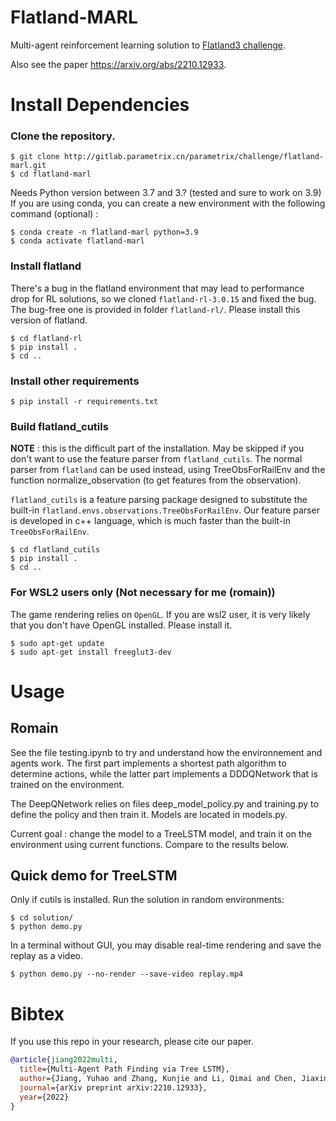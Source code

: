 # Flatland-MARL
Multi-agent reinforcement learning solution to [Flatland3 challenge](https://www.aicrowd.com/challenges/flatland-3).

Also see the paper https://arxiv.org/abs/2210.12933.

# Install Dependencies

### Clone the repository.
```shell
$ git clone http://gitlab.parametrix.cn/parametrix/challenge/flatland-marl.git
$ cd flatland-marl
```

Needs Python version between 3.7 and 3.? (tested and sure to work on 3.9)
If you are using conda, you can create a new environment with the following command (optional) :
```shell
$ conda create -n flatland-marl python=3.9
$ conda activate flatland-marl 
```

### Install flatland
There's a bug in the flatland environment that may lead to performance drop for RL solutions, so we cloned `flatland-rl-3.0.15` and fixed the bug. The bug-free one is provided in folder `flatland-rl/`. Please install this version of flatland.
```shell
$ cd flatland-rl
$ pip install .
$ cd ..
```

### Install other requirements
```shell
$ pip install -r requirements.txt
```

### Build flatland_cutils
**NOTE** : this is the difficult part of the installation. May be skipped if you don't want to use the feature parser from `flatland_cutils`. The normal parser from `flatland` can be used instead, using TreeObsForRailEnv and the function normalize_observation (to get features from the observation).

`flatland_cutils` is a feature parsing package designed to substitute the built-in `flatland.envs.observations.TreeObsForRailEnv`. Our feature parser is developed in c++ language, which is much faster than the built-in `TreeObsForRailEnv`.
```shell
$ cd flatland_cutils
$ pip install .
$ cd ..
```

### For WSL2 users only (Not necessary for me (romain))
The game rendering relies on `OpenGL`. If you are wsl2 user, it is very likely that you don't have OpenGL installed. Please install it.
```shell
$ sudo apt-get update
$ sudo apt-get install freeglut3-dev
```


# Usage

## Romain

See the file testing.ipynb to try and understand how the environnement and agents work.
The first part implements a shortest path algorithm to determine actions, while the latter part implements a DDDQNetwork that is trained on the environment.

The DeepQNetwork relies on files deep_model_policy.py and training.py to define the policy and then train it.
Models are located in models.py.

Current goal : change the model to a TreeLSTM model, and train it on the environment using current functions.
Compare to the results below.


## Quick demo for TreeLSTM
Only if cutils is installed.
Run the solution in random environments:
```shell
$ cd solution/
$ python demo.py
```

In a terminal without GUI, you may disable real-time rendering and save the replay as a video.
```shell
$ python demo.py --no-render --save-video replay.mp4
```

<!-- 
## Our results

| Test Stage |     Model     | #agents | Map Size  | #cities| Arrival%| Normalized<br>Reward|
|:----------:|:------------- | -------:|:---------:| ------:| -------:| -------------------:|
|  Test_00   | Phase-III-50  |       7 |  30 x 30  |      2 |    94.3 |                .957 |
|  Test_01   | Phase-III-50  |      10 |  30 x 30  |      2 |    92.0 |                .947 |
|  Test_02   | Phase-III-50  |      20 |  30 x 30  |      3 |    87.0 |                .934 |
|  Test_03   | Phase-III-50  |      50 |  30 x 35  |      3 |    86.2 |                .922 |
|  Test_04   | Phase-III-80  |      80 |  35 x 30  |      5 |    62.6 |                .812 |
|  Test_05   | Phase-III-80  |      80 |  45 x 35  |      7 |    62.9 |                .824 |
|  Test_06   | Phase-III-80  |      80 |  40 x 60  |      9 |    70.6 |                .859 |
|  Test_07   | Phase-III-80  |      80 |  60 x 40  |     13 |    65.4 |                .833 |
|  Test_08   | Phase-III-80  |      80 |  60 x 60  |     17 |    74.3 |                .877 |
|  Test_09   | Phase-III-100 |     100 |  80 x 120 |     21 |    59.7 |                .795 |
|  Test_10   | Phase-III-100 |     100 | 100 x 80  |     25 |    57.6 |                .779 |
|  Test_11   | Phase-III-200 |     200 | 100 x 100 |     29 |    52.8 |                .790 |
|  Test_12   | Phase-III-200 |     200 | 150 x 150 |     33 |    57.3 |                .777 |
|  Test_13   | Phase-III-200 |     400 | 150 x 150 |     37 |    34.9 |                .704 |
|  Test_14   | Phase-III-200 |     425 | 158 x 158 |     41 |    39.3 |                .721 |
 -->

# Bibtex
If you use this repo in your research, please cite our paper.
```bib
@article{jiang2022multi,
  title={Multi-Agent Path Finding via Tree LSTM},
  author={Jiang, Yuhao and Zhang, Kunjie and Li, Qimai and Chen, Jiaxin and Zhu, Xiaolong},
  journal={arXiv preprint arXiv:2210.12933},
  year={2022}
}
```